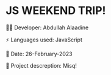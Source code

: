 
# JS WEEKEND TRIP!

👨‍💻 Developer: Abdullah Alaadine

⚡ Languages used: JavaScript

🌱 Date: 26-February-2023

📝 Project descreption: Misq!